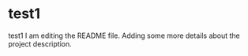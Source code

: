 # test1 
test1
I am editing the README file. Adding some more details about the project description.
